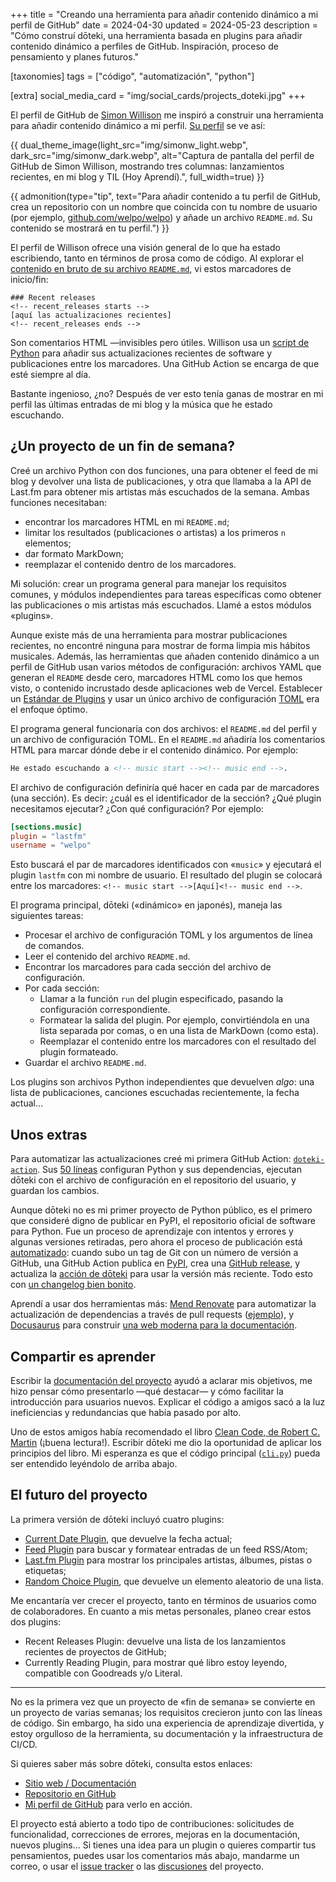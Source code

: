 +++
title = "Creando una herramienta para añadir contenido dinámico a mi perfil de GitHub"
date = 2024-04-30
updated = 2024-05-23
description = "Cómo construí dōteki, una herramienta basada en plugins para añadir contenido dinámico a perfiles de GitHub. Inspiración, proceso de pensamiento y planes futuros."

[taxonomies]
tags = ["código", "automatización", "python"]

[extra]
social_media_card = "img/social_cards/projects_doteki.jpg"
+++

El perfil de GitHub de [Simon Willison](https://simonwillison.net/) me inspiró a construir una herramienta para añadir contenido dinámico a mi perfil. [Su perfil](https://github.com/simonw/simonw) se ve así:

{{ dual_theme_image(light_src="img/simonw_light.webp", dark_src="img/simonw_dark.webp", alt="Captura de pantalla del perfil de GitHub de Simon Willison, mostrando tres columnas: lanzamientos recientes, en mi blog y TIL (Hoy Aprendí).", full_width=true) }}

{{ admonition(type="tip", text="Para añadir contenido a tu perfil de GitHub, crea un repositorio con un nombre que coincida con tu nombre de usuario (por ejemplo, [github.com/welpo/welpo](https://github.com/welpo/welpo)) y añade un archivo `README.md`. Su contenido se mostrará en tu perfil.") }}

El perfil de Willison ofrece una visión general de lo que ha estado escribiendo, tanto en términos de prosa como de código. Al explorar el [contenido en bruto de su archivo `README.md`](https://raw.githubusercontent.com/simonw/simonw/main/README.md), vi estos marcadores de inicio/fin:

```txt,hl_lines=2 4
### Recent releases
<!-- recent_releases starts -->
[aquí las actualizaciones recientes]
<!-- recent_releases ends -->
```

Son comentarios HTML —invisibles pero útiles. Willison usa un [script de Python](https://github.com/simonw/simonw/blob/main/build_readme.py) para añadir sus actualizaciones recientes de software y publicaciones entre los marcadores. Una GitHub Action se encarga de que esté siempre al día.

Bastante ingenioso, ¿no? Después de ver esto tenía ganas de mostrar en mi perfil las últimas entradas de mi blog y la música que he estado escuchando.

## ¿Un proyecto de un fin de semana?

Creé un archivo Python con dos funciones, una para obtener el feed de mi blog y devolver una lista de publicaciones, y otra que llamaba a la API de Last.fm para obtener mis artistas más escuchados de la semana. Ambas funciones necesitaban:

- encontrar los marcadores HTML en mi `README.md`;
- limitar los resultados (publicaciones o artistas) a los primeros `n` elementos;
- dar formato MarkDown;
- reemplazar el contenido dentro de los marcadores.

Mi solución: crear un programa general para manejar los requisitos comunes, y módulos independientes para tareas específicas como obtener las publicaciones o mis artistas más escuchados. Llamé a estos módulos «plugins».

Aunque existe más de una herramienta para mostrar publicaciones recientes, no encontré ninguna para mostrar de forma limpia mis hábitos musicales. Además, las herramientas que añaden contenido dinámico a un perfil de GitHub usan varios métodos de configuración: archivos YAML que generan el `README` desde cero, marcadores HTML como los que hemos visto, o contenido incrustado desde aplicaciones web de Vercel. Establecer un [Estándar de Plugins](https://doteki.org/docs/developer-guide/plugin-standard) y usar un único archivo de configuración [TOML](https://doteki.org/docs/configuration/) era el enfoque óptimo.

El programa general funcionaría con dos archivos: el `README.md` del perfil y un archivo de configuración TOML. En el `README.md` añadiría los comentarios HTML para marcar dónde debe ir el contenido dinámico. Por ejemplo:

```markdown
He estado escuchando a <!-- music start --><!-- music end -->.
```

El archivo de configuración definiría qué hacer en cada par de marcadores (una sección). Es decir: ¿cuál es el identificador de la sección? ¿Qué plugin necesitamos ejecutar? ¿Con qué configuración? Por ejemplo:

```toml
[sections.music]
plugin = "lastfm"
username = "welpo"
```

Esto buscará el par de marcadores identificados con «`music`» y ejecutará el plugin `lastfm` con mi nombre de usuario. El resultado del plugin se colocará entre los marcadores: `<!-- music start -->[Aquí]<!-- music end -->`.

El programa principal, dōteki («dinámico» en japonés), maneja las siguientes tareas:

- Procesar el archivo de configuración TOML y los argumentos de línea de comandos.
- Leer el contenido del archivo `README.md`.
- Encontrar los marcadores para cada sección del archivo de configuración.
- Por cada sección:
  - Llamar a la función `run` del plugin especificado, pasando la configuración correspondiente.
  - Formatear la salida del plugin. Por ejemplo, convirtiéndola en una lista separada por comas, o en una lista de MarkDown (como esta).
  - Reemplazar el contenido entre los marcadores con el resultado del plugin formateado.
- Guardar el archivo `README.md`.

Los plugins son archivos Python independientes que devuelven *algo*: una lista de publicaciones, canciones escuchadas recientemente, la fecha actual…

## Unos extras

Para automatizar las actualizaciones creé mi primera GitHub Action: [`doteki-action`](https://github.com/welpo/doteki-action). Sus [50 líneas](https://github.com/welpo/doteki-action/blob/main/action.yaml) configuran Python y sus dependencias, ejecutan dōteki con el archivo de configuración en el repositorio del usuario, y guardan los cambios.

Aunque dōteki no es mi primer proyecto de Python público, es el primero que consideré digno de publicar en PyPI, el repositorio oficial de software para Python. Fue un proceso de aprendizaje con intentos y errores y algunas versiones retiradas, pero ahora el proceso de publicación está [automatizado](https://github.com/welpo/doteki/blob/main/.github/workflows/cd.yml): cuando subo un tag de Git con un número de versión a GitHub, una GitHub Action publica en [PyPI](https://pypi.org/project/doteki/), crea una [GitHub release](https://github.com/welpo/doteki/releases), y actualiza la [acción de dōteki](https://github.com/welpo/doteki-action) para usar la versión más reciente. Todo esto con [un changelog bien bonito](https://github.com/welpo/doteki/blob/main/CHANGELOG.md).

Aprendí a usar dos herramientas más: [Mend Renovate](https://www.mend.io/renovate/) para automatizar la actualización de dependencias a través de pull requests ([ejemplo](https://github.com/welpo/doteki/pull/26)), y [Docusaurus](https://docusaurus.io/) para construir [una web moderna para la documentación](https://doteki.org/).

## Compartir es aprender

Escribir la [documentación del proyecto](https://doteki.org/docs) ayudó a aclarar mis objetivos, me hizo pensar cómo presentarlo —qué destacar— y cómo facilitar la introducción para usuarios nuevos. Explicar el código a amigos sacó a la luz ineficiencias y redundancias que había pasado por alto.

Uno de estos amigos había recomendado el libro [Clean Code, de Robert C. Martin](https://www.oreilly.com/library/view/clean-code-a/9780136083238/) (¡buena lectura!). Escribir dōteki me dio la oportunidad de aplicar los principios del libro. Mi esperanza es que el código principal ([`cli.py`](https://github.com/welpo/doteki/blob/main/doteki/cli.py)) pueda ser entendido leyéndolo de arriba abajo.

## El futuro del proyecto

La primera versión de dōteki incluyó cuatro plugins:

- [Current Date Plugin](https://doteki.org/docs/plugins/current_date), que devuelve la fecha actual;
- [Feed Plugin](https://doteki.org/docs/plugins/feed) para buscar y formatear entradas de un feed RSS/Atom;
- [Last.fm Plugin](https://doteki.org/docs/plugins/lastfm) para mostrar los principales artistas, álbumes, pistas o etiquetas;
- [Random Choice Plugin](https://doteki.org/docs/plugins/random_choice), que devuelve un elemento aleatorio de una lista.

Me encantaría ver crecer el proyecto, tanto en términos de usuarios como de colaboradores. En cuanto a mis metas personales, planeo crear estos dos plugins:

- Recent Releases Plugin: devuelve una lista de los lanzamientos recientes de proyectos de GitHub;
- Currently Reading Plugin, para mostrar qué libro estoy leyendo, compatible con Goodreads y/o Literal.

---

No es la primera vez que un proyecto de «fin de semana» se convierte en un proyecto de varias semanas; los requisitos crecieron junto con las líneas de código. Sin embargo, ha sido una experiencia de aprendizaje divertida, y estoy orgulloso de la herramienta, su documentación y la infraestructura de CI/CD.

Si quieres saber más sobre dōteki, consulta estos enlaces:

- [Sitio web / Documentación](https://doteki.org/)
- [Repositorio en GitHub](https://github.com/welpo/doteki)
- [Mi perfil de GitHub](https://github.com/welpo) para verlo en acción.

El proyecto está abierto a todo tipo de contribuciones: solicitudes de funcionalidad, correcciones de errores, mejoras en la documentación, nuevos plugins… Si tienes una idea para un plugin o quieres compartir tus pensamientos, puedes usar los comentarios más abajo, mandarme un correo, o usar el [issue tracker](https://github.com/welpo/doteki/issues) o las [discusiones](https://github.com/welpo/doteki/discussions) del proyecto.
